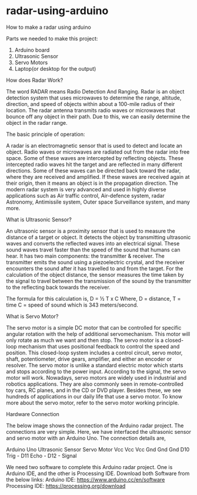 # radar-using-arduino
How to make a radar using arduino

Parts we needed to make this project:
1. Arduino board
2. Ultrasonic Sensor
3. Servo Motors
4. Laptop(or desktop for the output)

How does Radar Work?

The word RADAR means Radio Detection And Ranging. Radar is an object detection system that uses microwaves to determine the range, altitude, direction, and speed of objects within about a 100-mile radius of their location.
The radar antenna transmits radio waves or microwaves that bounce off any object in their path. Due to this, we can easily determine the object in the radar range.

The basic principle of operation:

A radar is an electromagnetic sensor that is used to detect and locate an object.
Radio waves or microwaves are radiated out from the radar into free space. Some of these waves are intercepted by reflecting objects.
These intercepted radio waves hit the target and are reflected in many different directions. Some of these waves can be directed back toward the radar, where they are received and amplified.
If these waves are received again at their origin, then it means an object is in the propagation direction.
The modern radar system is very advanced and used in highly diverse applications such as Air traffic control, Air-defence system, radar Astronomy, Antimissile system, Outer space Surveillance system, and many more.

What is Ultrasonic Sensor?

An ultrasonic sensor is a proximity sensor that is used to measure the distance of a target or object. It detects the object by transmitting ultrasonic waves and converts the reflected waves into an electrical signal. These sound waves travel faster than the speed of the sound that humans can hear.
It has two main components: the transmitter & receiver. The transmitter emits the sound using a piezoelectric crystal, and the receiver encounters the sound after it has travelled to and from the target.
For the calculation of the object distance, the sensor measures the time taken by the signal to travel between the transmission of the sound by the transmitter to the reflecting back towards the receiver.

The formula for this calculation is,
D = ½ T x C 
Where,
    D = distance,
    T = time
    C = speed of sound which is 343 meters/second.
    
What is Servo Motor?

The servo motor is a simple DC motor that can be controlled for specific angular rotation with the help of additional servomechanism. This motor will only rotate as much we want and then stop. The servo motor is a closed-loop mechanism that uses positional feedback to control the speed and position.
This closed-loop system includes a control circuit, servo motor, shaft, potentiometer, drive gears, amplifier, and either an encoder or resolver.
The servo motor is unlike a standard electric motor which starts and stops according to the power input. According to the signal, the servo motor will work.
Nowadays, servo motors are widely used in industrial and robotics applications. They are also commonly seen in remote-controlled toy cars, RC planes, and in the CD or DVD player. Besides these, we see hundreds of applications in our daily life that use a servo motor. To know more about the servo motor, refer to the servo motor working principle.

Hardware Connection

The below image shows the connection of the Arduino radar project. The connections are very simple. Here, we have interfaced the ultrasonic sensor and servo motor with an Arduino Uno. The connection details are,

Arduino Uno	      Ultrasonic Sensor	      Servo Motor
    Vcc	                 Vcc	                Vcc
    Gnd	                 Gnd	                Gnd
    D10	                 Trig	                 -
    D11	                 Echo	                 -
    D12	                  -	                 Signal


We need two software to complete this Arduino radar project. 
One is Arduino IDE, and the other is Processing IDE. 
Download both Software from the below links:
Arduino IDE: https://www.arduino.cc/en/software
Processing IDE: https://processing.org/download



